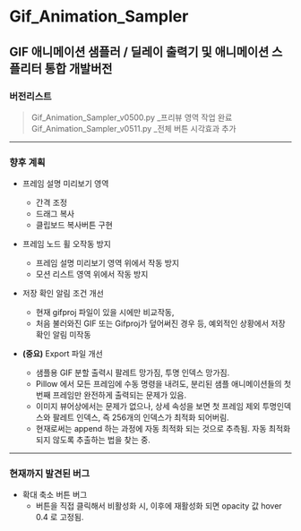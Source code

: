 # Gif_Animation_Sampler
## GIF 애니메이션 샘플러 / 딜레이 출력기 및 애니메이션 스플리터 통합 개발버전

### 버전리스트
> Gif_Animation_Sampler_v0500.py _프리뷰 영역 작업 완료
> Gif_Animation_Sampler_v0511.py _전체 버튼 시각효과 추가

---

### 향후 계획

- 프레임 설명 미리보기 영역
    - 간격 조정
    - 드래그 복사
    - 클립보드 복사버튼 구현

- 프레임 노드 휠 오작동 방지
    - 프레임 설명 미리보기 영역 위에서 작동 방지
    - 모션 리스트 영역 위에서 작동 방지

- 저장 확인 알림 조건 개선
    - 현재 gifproj 파일이 있을 시에만 비교작동,
    - 처음 불러와진 GIF 또는 Gifproj가 덮어써진 경우 등, 예외적인 상황에서 저장 확인 알림 미작동

- **(중요)** Export 파일 개선
    - 샘플용 GIF 분할 출력시 팔레트 망가짐, 투명 인덱스 망가짐.
    - Pillow 에서 모든 프레임에 수동 명령을 내려도, 분리된 샘플 애니메이션들의 첫번째 프레임만 완전하게 출력되는 문제가 있음.
    - 이미지 뷰어상에서는 문제가 없으나, 상세 속성을 보면 첫 프레임 제외 투명인덱스와 팔레트 인덱스, 즉 256개의 인덱스가 최적화 되어버림.
    - 현재로써는 append 하는 과정에 자동 최적화 되는 것으로 추측됨. 자동 최적화 되지 않도록 추출하는 법을 찾는 중.

---


### 현재까지 발견된 버그

- 확대 축소 버튼 버그
    - 버튼을 직접 클릭해서 비활성화 시, 이후에 재활성화 되면 opacity 값 hover 0.4 로 고정됨.
